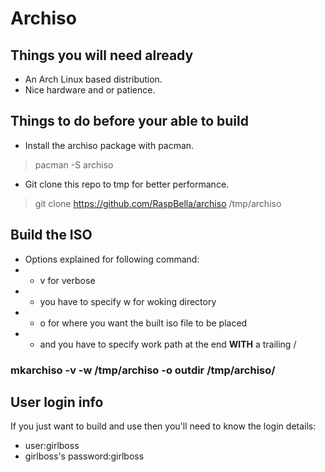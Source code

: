 # Archiso

## Things you will need already
- An Arch Linux based distribution.
- Nice hardware and or patience.

## Things to do before your able to build
- Install the archiso package with pacman.
> pacman -S archiso
- Git clone this repo to tmp for better performance.
> git clone https://github.com/RaspBella/archiso /tmp/archiso

## Build the ISO
- Options explained for following command:
- - v for verbose
- - you have to specify w for woking directory
- - o for where you want the built iso file to be placed
- - and you have to specify work path at the end **WITH** a trailing /
### mkarchiso -v -w /tmp/archiso -o outdir /tmp/archiso/

## User login info
If you just want to build and use then you'll need to know the login details:
- user:girlboss
- girlboss's password:girlboss
